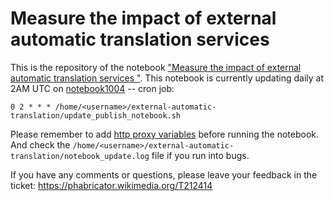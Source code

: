 # Measure the impact of external automatic translation services

This is the repository of the notebook ["Measure the impact of external automatic translation services
"](https://analytics.wikimedia.org/datasets/external-automatic-translation/impact%20of%20external%20automatic%20translation%20services.html). This notebook is currently updating daily at 2AM UTC on [notebook1004](https://wikitech.wikimedia.org/wiki/SWAP) -- cron job: 
```
0 2 * * * /home/<username>/external-automatic-translation/update_publish_notebook.sh
```
Please remember to add [http proxy variables](https://wikitech.wikimedia.org/wiki/HTTP_proxy) before running the notebook. And check the `/home/<username>/external-automatic-translation/notebook_update.log` file if you run into bugs.

If you have any comments or questions, please leave your feedback in the ticket: https://phabricator.wikimedia.org/T212414